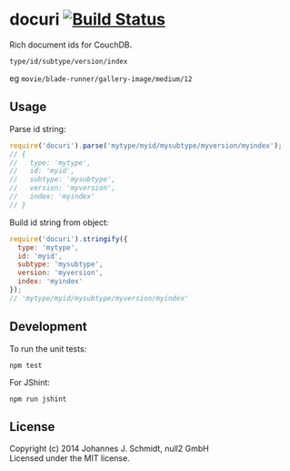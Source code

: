 # docuri [![Build Status](https://travis-ci.org/jo/docuri.svg?branch=master)](https://travis-ci.org/jo/docuri)
Rich document ids for CouchDB.

`type/id/subtype/version/index`

eg `movie/blade-runner/gallery-image/medium/12`

## Usage
Parse id string:
```js
require('docuri').parse('mytype/myid/mysubtype/myversion/myindex');
// {
//   type: 'mytype',
//   id: 'myid',
//   subtype: 'mysubtype',
//   version: 'myversion',
//   index: 'myindex'
// }
```

Build id string from object:
```js
require('docuri').stringify({
  type: 'mytype',
  id: 'myid',
  subtype: 'mysubtype',
  version: 'myversion',
  index: 'myindex'
});
// 'mytype/myid/mysubtype/myversion/myindex'
```

## Development
To run the unit tests:
```shell
npm test
```

For JShint:
```shell
npm run jshint
```

## License
Copyright (c) 2014 Johannes J. Schmidt, null2 GmbH   
Licensed under the MIT license.

